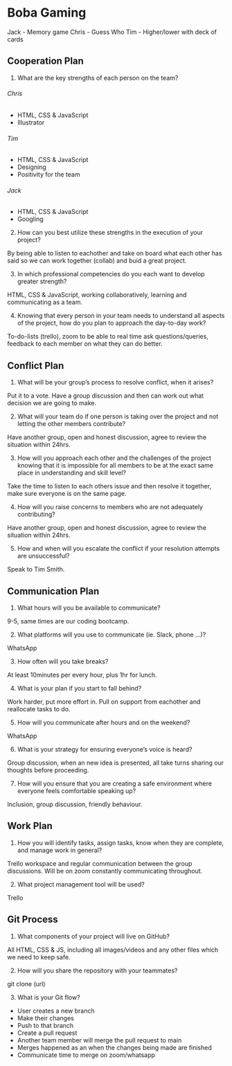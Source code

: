 # Boba Gaming

Jack - Memory game 
Chris - Guess Who
Tim - Higher/lower with deck of cards


## Cooperation Plan

1. What are the key strengths of each person on the team?

###### Chris
- HTML, CSS & JavaScript
- Illustrator

###### Tim
- HTML, CSS & JavaScript
- Designing
- Positivity for the team

###### Jack
- HTML, CSS & JavaScript
- Googling

2. How can you best utilize these strengths in the execution of your project?

By being able to listen to eachother and take on board what each other has said so we can work together (collab) and buid a great project.

3. In which professional competencies do you each want to develop greater strength?

HTML, CSS & JavaScript, working collaboratively, learning and communicating as a team.

4. Knowing that every person in your team needs to understand all aspects of the project, how do you plan to approach the day-to-day work?

To-do-lists (trello), zoom to be able to real time ask questions/queries, feedback to each member on what they can do better.

## Conflict Plan

1. What will be your group’s process to resolve conflict, when it arises?

Put it to a vote. Have a group discussion and then can work out what decision we are going to make.

2. What will your team do if one person is taking over the project and not letting the other members contribute?

Have another group, open and honest discussion, agree to review the situation within 24hrs. 

3. How will you approach each other and the challenges of the project knowing that it is impossible for all members to be at the exact same place in understanding and skill level?

Take the time to listen to each others issue and then resolve it together, make sure everyone is on the same page.  

4. How will you raise concerns to members who are not adequately contributing?

Have another group, open and honest discussion, agree to review the situation within 24hrs. 

5. How and when will you escalate the conflict if your resolution attempts are unsuccessful?

Speak to Tim Smith.

## Communication Plan

1. What hours will you be available to communicate?

9-5, same times are our coding bootcamp. 

2. What platforms will you use to communicate (ie. Slack, phone …)?

WhatsApp

3. How often will you take breaks?

At least 10minutes per every hour, plus 1hr for lunch.

4. What is your plan if you start to fall behind?

Work harder, put more effort in. Pull on support from eachother and reallocate tasks to do.

5. How will you communicate after hours and on the weekend?

WhatsApp

6. What is your strategy for ensuring everyone’s voice is heard?

Group discussion, when an new idea is presented, all take turns sharing our thoughts before proceeding.

7. How will you ensure that you are creating a safe environment where everyone feels comfortable speaking up?

Inclusion, group discussion, friendly behaviour.

## Work Plan

1. How you will identify tasks, assign tasks, know when they are complete, and manage work in general?

Trello workspace and regular communication between the group discussions. Will be on zoom constantly communicating throughout.

2. What project management tool will be used?

Trello

## Git Process

1. What components of your project will live on GitHub?

All HTML, CSS & JS, including all images/videos and any other files which we need to keep safe.

2. How will you share the repository with your teammates?

git clone (url)

3. What is your Git flow?

- User creates a new branch
- Make their changes
- Push to that branch
- Create a pull request
- Another team member will merge the pull request to main
- Merges happened as an when the changes being made are finished
- Communicate time to merge on zoom/whatsapp








